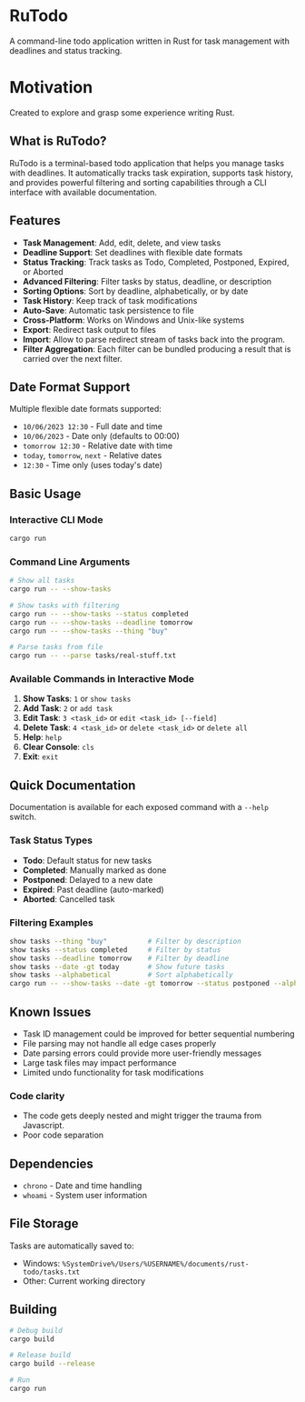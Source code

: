 # RuTodo

A command-line todo application written in Rust for task management with deadlines and status tracking.

# Motivation

Created to explore and grasp some experience writing Rust.

## What is RuTodo?

RuTodo is a terminal-based todo application that helps you manage tasks with deadlines. It automatically tracks task expiration, supports task history, and provides powerful filtering and sorting capabilities through a CLI interface with available documentation.

## Features

- **Task Management**: Add, edit, delete, and view tasks
- **Deadline Support**: Set deadlines with flexible date formats
- **Status Tracking**: Track tasks as Todo, Completed, Postponed, Expired, or Aborted
- **Advanced Filtering**: Filter tasks by status, deadline, or description
- **Sorting Options**: Sort by deadline, alphabetically, or by date
- **Task History**: Keep track of task modifications
- **Auto-Save**: Automatic task persistence to file
- **Cross-Platform**: Works on Windows and Unix-like systems
- **Export**: Redirect task output to files
- **Import**: Allow to parse redirect stream of tasks back into the program.
- **Filter Aggregation**: Each filter can be bundled producing a result that is carried over the next filter.

## Date Format Support

Multiple flexible date formats supported:

- `10/06/2023 12:30` - Full date and time
- `10/06/2023` - Date only (defaults to 00:00)
- `tomorrow 12:30` - Relative date with time
- `today`, `tomorrow`, `next` - Relative dates
- `12:30` - Time only (uses today's date)

## Basic Usage

### Interactive CLI Mode

```bash
cargo run
```

### Command Line Arguments

```bash
# Show all tasks
cargo run -- --show-tasks

# Show tasks with filtering
cargo run -- --show-tasks --status completed
cargo run -- --show-tasks --deadline tomorrow
cargo run -- --show-tasks --thing "buy"

# Parse tasks from file
cargo run -- --parse tasks/real-stuff.txt
```

### Available Commands in Interactive Mode

1. **Show Tasks**: `1` or `show tasks`
2. **Add Task**: `2` or `add task`
3. **Edit Task**: `3 <task_id>` or `edit <task_id> [--field]`
4. **Delete Task**: `4 <task_id>` or `delete <task_id>` or `delete all`
5. **Help**: `help`
6. **Clear Console**: `cls`
7. **Exit**: `exit`

## Quick Documentation

Documentation is available for each exposed command with a `--help` switch.

### Task Status Types

- **Todo**: Default status for new tasks
- **Completed**: Manually marked as done
- **Postponed**: Delayed to a new date
- **Expired**: Past deadline (auto-marked)
- **Aborted**: Cancelled task

### Filtering Examples

```bash
show tasks --thing "buy"          # Filter by description
show tasks --status completed     # Filter by status
show tasks --deadline tomorrow    # Filter by deadline
show tasks --date -gt today       # Show future tasks
show tasks --alphabetical         # Sort alphabetically
cargo run -- --show-tasks --date -gt tomorrow --status postponed --alphabetical --redirect real-thing.txt # Filter Aggregation. Show tasks with deadline greater than tomorrow that are were postponed, got alphabetically sorted with output redirect to file.
```

## Known Issues

- Task ID management could be improved for better sequential numbering
- File parsing may not handle all edge cases properly
- Date parsing errors could provide more user-friendly messages
- Large task files may impact performance
- Limited undo functionality for task modifications

### Code clarity

- The code gets deeply nested and might trigger the trauma from Javascript.
- Poor code separation

## Dependencies

- `chrono` - Date and time handling
- `whoami` - System user information

## File Storage

Tasks are automatically saved to:

- Windows: `%SystemDrive%/Users/%USERNAME%/documents/rust-todo/tasks.txt`
- Other: Current working directory

## Building

```bash
# Debug build
cargo build

# Release build
cargo build --release

# Run
cargo run
```
